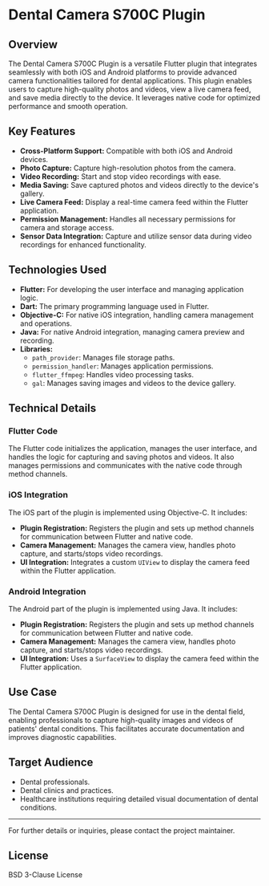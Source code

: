 # Dental Camera S700C Plugin

## Overview
The Dental Camera S700C Plugin is a versatile Flutter plugin that integrates seamlessly with both iOS and Android platforms to provide advanced camera functionalities tailored for dental applications. This plugin enables users to capture high-quality photos and videos, view a live camera feed, and save media directly to the device. It leverages native code for optimized performance and smooth operation.

## Key Features
- **Cross-Platform Support:** Compatible with both iOS and Android devices.
- **Photo Capture:** Capture high-resolution photos from the camera.
- **Video Recording:** Start and stop video recordings with ease.
- **Media Saving:** Save captured photos and videos directly to the device's gallery.
- **Live Camera Feed:** Display a real-time camera feed within the Flutter application.
- **Permission Management:** Handles all necessary permissions for camera and storage access.
- **Sensor Data Integration:** Capture and utilize sensor data during video recordings for enhanced functionality.

## Technologies Used
- **Flutter:** For developing the user interface and managing application logic.
- **Dart:** The primary programming language used in Flutter.
- **Objective-C:** For native iOS integration, handling camera management and operations.
- **Java:** For native Android integration, managing camera preview and recording.
- **Libraries:**
  - `path_provider`: Manages file storage paths.
  - `permission_handler`: Manages application permissions.
  - `flutter_ffmpeg`: Handles video processing tasks.
  - `gal`: Manages saving images and videos to the device gallery.

## Technical Details

### Flutter Code
The Flutter code initializes the application, manages the user interface, and handles the logic for capturing and saving photos and videos. It also manages permissions and communicates with the native code through method channels.

### iOS Integration
The iOS part of the plugin is implemented using Objective-C. It includes:
- **Plugin Registration:** Registers the plugin and sets up method channels for communication between Flutter and native code.
- **Camera Management:** Manages the camera view, handles photo capture, and starts/stops video recordings.
- **UI Integration:** Integrates a custom `UIView` to display the camera feed within the Flutter application.

### Android Integration
The Android part of the plugin is implemented using Java. It includes:
- **Plugin Registration:** Registers the plugin and sets up method channels for communication between Flutter and native code.
- **Camera Management:** Manages the camera view, handles photo capture, and starts/stops video recordings.
- **UI Integration:** Uses a `SurfaceView` to display the camera feed within the Flutter application.

## Use Case
The Dental Camera S700C Plugin is designed for use in the dental field, enabling professionals to capture high-quality images and videos of patients' dental conditions. This facilitates accurate documentation and improves diagnostic capabilities.

## Target Audience
- Dental professionals.
- Dental clinics and practices.
- Healthcare institutions requiring detailed visual documentation of dental conditions.

---

For further details or inquiries, please contact the project maintainer.

## License
BSD 3-Clause License
